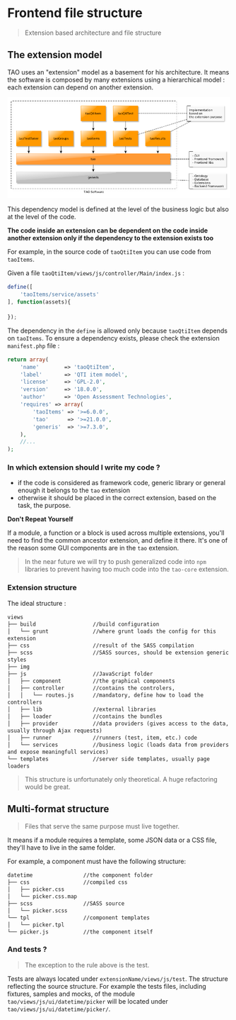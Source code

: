 <!--
authors:
    - "Bertrand Chevrier"
tags:
    Frontend Architecture:
        - "Project structure"
-->

# Frontend file structure

> Extension based architecture and file structure

## The extension model

TAO uses an "extension" model as a basement for his architecture. It means the software is composed by many extensions using a hierarchical model : each extension can depend on another extension.

![extension model](../resources/extension.png)

This dependency model is defined at the level of the business logic but also at the level of the code.

**The code inside an extension can be dependent on the code inside another extension only if the dependency to the extension exists too**

For example, in the source code of `taoQtiItem` you can use code from `taoItems`. 

Given a file `taoQtiItem/views/js/controller/Main/index.js` :

```js
define([
    'taoItems/service/assets'
], function(assets){

});
```

The dependency in the `define` is allowed only because `taoQtiItem` depends on `taoItems`. To ensure a dependency exists, please check the extension `manifest.php` file :

```php
return array(
    'name'        => 'taoQtiItem',
    'label'       => 'QTI item model',
    'license'     => 'GPL-2.0',
    'version'     => '18.0.0',
    'author'      => 'Open Assessment Technologies',
    'requires' => array(
        'taoItems' => '>=6.0.0',
        'tao'      => '>=21.0.0',
        'generis'  => '>=7.3.0',
    ),
    //...
);
```

### In which extension should I write my code ?

 - if the code is considered as framework code, generic library or general enough it belongs to the `tao` extension
 - otherwise it should be placed in the correct extension, based on the task, the purpose.

**Don't Repeat Yourself**

If a module, a function or a block is used across multiple extensions, you'll need to find the common ancestor extension, and define it there. It's one of the reason some GUI components are in the `tao` extension.

> In the near future we will try to push generalized code into `npm` libraries to prevent having too much code into the `tao-core` extension.


### Extension structure

The ideal structure :
```
views
├── build                  //build configuration
│   └── grunt              //where grunt loads the config for this extension
├── css                    //result of the SASS compilation
├── scss                   //SASS sources, should be extension generic styles
├── img
├── js                     //JavaScript folder
│   ├── component          //the graphical components
│   ├── controller         //contains the controlers,
│   │   └── routes.js      //mandatory, define how to load the controllers
│   ├── lib                //external libraries
│   ├── loader             //contains the bundles
│   ├── provider           //data providers (gives access to the data, usually through Ajax requests)
│   ├── runner             //runners (test, item, etc.) code
│   └── services           //business logic (loads data from providers and expose meaningfull services)
└── templates              //server side templates, usually page loaders
```

> This structure is unfortunately only theoretical. A huge refactoring would be great.

## Multi-format structure

> Files that serve the same purpose must live together.

It means if a module requires a template, some JSON data or a CSS file, they'll have to live in the same folder.

For example, a component must have the following structure:

```
datetime                //the component folder
├── css                 //compiled css
│   ├── picker.css
│   └── picker.css.map
├── scss                //SASS source
│   └── picker.scss
└── tpl                 //component templates
│   └── picker.tpl
└── picker.js           //the component itself
```

### And tests ?

> The exception to the rule above is the test.

Tests are always located under `extensionName/views/js/test`. The structure reflecting the source structure.
For example the tests files, including fixtures, samples and mocks, of the module `tao/views/js/ui/datetime/picker` will be located under  `tao/views/js/ui/datetime/picker/`.
